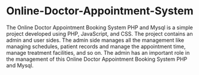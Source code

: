 # Online-Doctor-Appointment-System
The Online Doctor Appointment Booking System PHP and Mysql is a simple project developed using PHP, JavaScript, and CSS. The project contains an admin and user sides. The admin side manages all the management like managing schedules, patient records and manage the appointment time, manage treatment facilities, and so on. The admin has an important role in the management of this Online Doctor Appointment Booking System PHP and Mysql.
